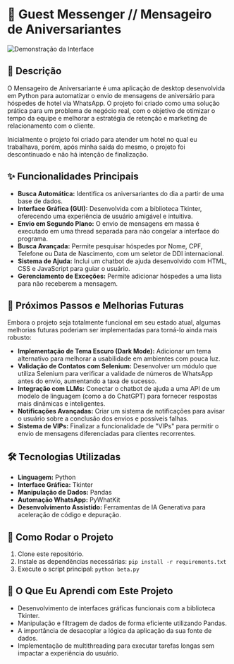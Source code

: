 # 🚀 Guest Messenger // Mensageiro de Aniversariantes

![Demonstração da Interface](https://i.imgur.com/yPCr7df.png)

## 📄 Descrição

O Mensageiro de Aniversariante é uma aplicação de desktop desenvolvida em Python para automatizar o envio de mensagens de aniversário para hóspedes de hotel via WhatsApp. O projeto foi criado como uma solução prática para um problema de negócio real, com o objetivo de otimizar o tempo da equipe e melhorar a estratégia de retenção e marketing de relacionamento com o cliente.

Inicialmente o projeto foi criado para atender um hotel no qual eu trabalhava, porém, após minha saída do mesmo, o projeto foi descontinuado e não há intenção de finalização.

## ✨ Funcionalidades Principais

* **Busca Automática:** Identifica os aniversariantes do dia a partir de uma base de dados.
* **Interface Gráfica (GUI):** Desenvolvida com a biblioteca Tkinter, oferecendo uma experiência de usuário amigável e intuitiva.
* **Envio em Segundo Plano:** O envio de mensagens em massa é executado em uma thread separada para não congelar a interface do programa.
* **Busca Avançada:** Permite pesquisar hóspedes por Nome, CPF, Telefone ou Data de Nascimento, com um seletor de DDI internacional.
* **Sistema de Ajuda:** Inclui um chatbot de ajuda desenvolvido com HTML, CSS e JavaScript para guiar o usuário.
* **Gerenciamento de Exceções:** Permite adicionar hóspedes a uma lista para não receberem a mensagem.
  
## 🔮 Próximos Passos e Melhorias Futuras

Embora o projeto seja totalmente funcional em seu estado atual, algumas melhorias futuras poderiam ser implementadas para torná-lo ainda mais robusto:

* **Implementação de Tema Escuro (Dark Mode):** Adicionar um tema alternativo para melhorar a usabilidade em ambientes com pouca luz.
* **Validação de Contatos com Selenium:** Desenvolver um módulo que utiliza Selenium para verificar a validade de números de WhatsApp antes do envio, aumentando a taxa de sucesso.
* **Integração com LLMs:** Conectar o chatbot de ajuda a uma API de um modelo de linguagem (como a do ChatGPT) para fornecer respostas mais dinâmicas e inteligentes.
* **Notificações Avançadas:** Criar um sistema de notificações para avisar o usuário sobre a conclusão dos envios e possíveis falhas.
* **Sistema de VIPs:** Finalizar a funcionalidade de "VIPs" para permitir o envio de mensagens diferenciadas para clientes recorrentes.
 
## 🛠️ Tecnologias Utilizadas

* **Linguagem:** Python
* **Interface Gráfica:** Tkinter
* **Manipulação de Dados:** Pandas
* **Automação WhatsApp:** PyWhatKit
* **Desenvolvimento Assistido:** Ferramentas de IA Generativa para aceleração de código e depuração.

## 🚀 Como Rodar o Projeto

1.  Clone este repositório.
2.  Instale as dependências necessárias:
    `pip install -r requirements.txt`
3.  Execute o script principal:
    `python beta.py`

## 🧠 O Que Eu Aprendi com Este Projeto

* Desenvolvimento de interfaces gráficas funcionais com a biblioteca Tkinter.
* Manipulação e filtragem de dados de forma eficiente utilizando Pandas.
* A importância de desacoplar a lógica da aplicação da sua fonte de dados.
* Implementação de multithreading para executar tarefas longas sem impactar a experiência do usuário.





